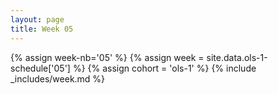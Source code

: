```yaml
---
layout: page
title: Week 05
---
```

<!-- Any modification of the content should be done in the _data/ols-1-schedule.yaml file -->
{% assign week-nb='05' %}
{% assign week = site.data.ols-1-schedule['05'] %}
{% assign cohort = 'ols-1' %}
{% include _includes/week.md %}
